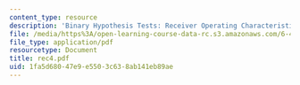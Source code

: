 ```yaml
---
content_type: resource
description: 'Binary Hypothesis Tests: Receiver Operating Characteristic (ROC)'
file: /media/https%3A/open-learning-course-data-rc.s3.amazonaws.com/6-432-stochastic-processes-detection-and-estimation-spring-2004/1fa5d68047e9e5503c638ab141eb89ae_rec4.pdf
file_type: application/pdf
resourcetype: Document
title: rec4.pdf
uid: 1fa5d680-47e9-e550-3c63-8ab141eb89ae
---
```

